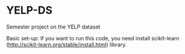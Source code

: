 YELP-DS
=======

Semester project on the YELP dataset

Basic set-up:
If you want to run this code, you need install scikit-learn (http://scikit-learn.org/stable/install.html) library.

